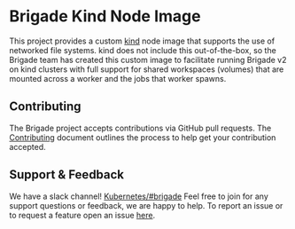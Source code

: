 # Brigade Kind Node Image

This project provides a custom [kind](https://kind.sigs.k8s.io/) node image that
supports the use of networked file systems. kind does not include this
out-of-the-box, so the Brigade team has created this custom image to facilitate
running Brigade v2 on kind clusters with full support for shared workspaces
(volumes) that are mounted across a worker and the jobs that worker spawns.

## Contributing

The Brigade project accepts contributions via GitHub pull requests. The
[Contributing](CONTRIBUTING.md) document outlines the process to help get your
contribution accepted.

## Support & Feedback

We have a slack channel!
[Kubernetes/#brigade](https://kubernetes.slack.com/messages/C87MF1RFD) Feel free
to join for any support questions or feedback, we are happy to help. To report
an issue or to request a feature open an issue
[here](https://github.com/brigadecore/kind-node/issues).

